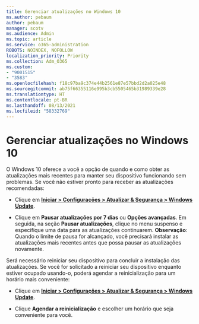 ```yaml
---
title: Gerenciar atualizações no Windows 10
ms.author: pebaum
author: pebaum
manager: scotv
ms.audience: Admin
ms.topic: article
ms.service: o365-administration
ROBOTS: NOINDEX, NOFOLLOW
localization_priority: Priority
ms.collection: Adm_O365
ms.custom:
- "9001515"
- "3583"
ms.openlocfilehash: f18c97ba9c374e44b2561e87e57bbd2d2a025e48
ms.sourcegitcommit: ab75f66355116e995b3cb5505465b31989339e28
ms.translationtype: HT
ms.contentlocale: pt-BR
ms.lasthandoff: 08/13/2021
ms.locfileid: "58332769"
---
```

# <a name="manage-updates-in-windows-10"></a>Gerenciar atualizações no Windows 10

O Windows 10 oferece a você a opção de quando e como obter as atualizações mais recentes para manter seu dispositivo funcionando sem problemas. Se você não estiver pronto para receber as atualizações recomendadas:

- Clique em **[Iniciar > Configurações > Atualizar & Segurança > Windows Update](ms-settings:windowsupdate)**.

- Clique em **Pausar atualizações por 7 dias** ou **Opções avançadas**. Em seguida, na seção **Pausar atualizações**, clique no menu suspenso e especifique uma data para as atualizações continuarem. 
    **Observação**: Quando o limite de pausa for alcançado, você precisará instalar as atualizações mais recentes antes que possa pausar as atualizações novamente.

Será necessário reiniciar seu dispositivo para concluir a instalação das atualizações. Se você for solicitado a reiniciar seu dispositivo enquanto estiver ocupado usando-o, poderá agendar a reinicialização para um horário mais conveniente:

- Clique em **[Iniciar > Configurações > Atualizar & Segurança > Windows Update](ms-settings:windowsupdate)**.

- Clique **Agendar a reinicialização** e escolher um horário que seja conveniente para você.
